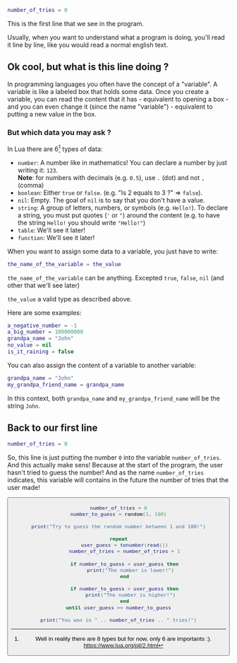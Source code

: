 ```lua
number_of_tries = 0
```

This is the first line that we see in the program.

Usually, when you want to understand what a program is doing, you'll read it line by line, like you would read a normal english text.


## Ok cool, but what is this line doing ?

In programming languages you often have the concept of a "variable". A variable is like a labeled box that holds some data. Once you create a variable, you can read the content that it has - equivalent to opening a box - and you can even change it (since the name "variable") - equivalent to putting a new value in the box.

### But which data you may ask ?

In Lua there are 6[^1] types of data:
- `number`: A number like in mathematics! You can declare a number by just writing it: `123`.<br/> **Note**: for numbers with decimals (e.g. `0.5`), use `.` (dot) and not `,` (comma)
- `boolean`: Either `true` or `false`. (e.g. "Is 2 equals to 3 ?" => `false`).
- `nil`: Empty. The goal of `nil` is to say that you don't have a value.
- `string`: A group of letters, numbers, or symbols (e.g. `Hello!`). To declare a string, you must put quotes (`'` or `"`) around the content (e.g. to have the string `Hello!` you should write `"Hello!"`)
- `table`: We'll see it later!
- `function`: We'll see it later!

When you want to assign some data to a variable, you just have to write:
```lua
the_name_of_the_variable = the_value
```
`the_name_of_the_variable` can be anything. Excepted `true`, `false`, `nil` (and other that we'll see later)

`the_value` a valid type as described above.

Here are some examples:
```lua
a_negative_number = -1
a_big_number = 100000000
grandpa_name = "John"
no_value = nil
is_it_raining = false
```

You can also assign the content of a variable to another variable:

```lua
grandpa_name = "John"
my_grandpa_friend_name = grandpa_name
```

In this context, both `grandpa_name` and `my_grandpa_friend_name` will be the string `John`.

## Back to our first line

```lua
number_of_tries = 0
```

So, this line is just putting the number `0` into the variable `number_of_tries`. And this actually make sens! Because at the start of the program, the user hasn't tried to guess the number! And as the name `number_of_tries` indicates, this variable will contains in the future the number of tries that the user  made!



[^1]: Well in reality there are 8 types but for now, only 6 are importants :). <https://www.lua.org/pil/2.html>


<button id="toggle-code" class="lua-button"/>

<div id="hidden-code">

```lua
number_of_tries = 0
number_to_guess = random(1, 100)

print("Try to guess the random number between 1 and 100!")

repeat
	user_guess = tonumber(read())
	number_of_tries = number_of_tries + 1

	if number_to_guess < user_guess then
		print("The number is lower!")
	end

	if number_to_guess > user_guess then
		print("The number is higher!")
	end
until user_guess == number_to_guess

print("You won in " .. number_of_tries .. " tries!")
```

</div>
